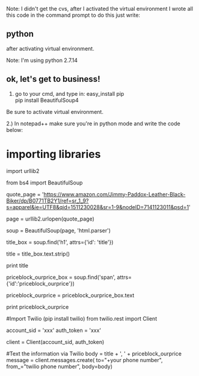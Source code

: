 Note: I didn't get the cvs, after I activated the virtual environment I wrote all this code in the command prompt 
to do this just write:

## python 

after activating virtual environment.

Note: I'm using python 2.7.14

## ok, let's get to business!

 1) go to your cmd, and type in:
easy_install pip  
pip install BeautifulSoup4

Be sure to activate virtual environment.

2.) In notepad++ make sure you're in python mode and write the code below:

# importing libraries
import urllib2 

from bs4 import BeautifulSoup

quote_page = 'https://www.amazon.com/Jimmy-Paddox-Leather-Black-Biker/dp/B0771TB2Y1/ref=sr_1_9?s=apparel&ie=UTF8&qid=1511230028&sr=1-9&nodeID=7141123011&psd=1' 

page = urllib2.urlopen(quote_page)

soup = BeautifulSoup(page, 'html.parser')

title_box = soup.find('h1', attrs={'id': 'title'})

title = title_box.text.strip()

print title

priceblock_ourprice_box = soup.find('span', attrs={'id':'priceblock_ourprice'})

priceblock_ourprice = priceblock_ourprice_box.text

print priceblock_ourprice

#Import Twilio (pip install twilio)
from twilio.rest import Client

account_sid = 'xxx'
auth_token = 'xxx'

client = Client(account_sid, auth_token)

#Text the information via Twilio
body = title + ', ' + priceblock_ourprice
message = client.messages.create(
   	to="+your phone number",
    from_="twilio phone number",
    body=body)
